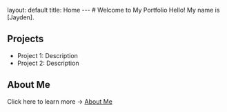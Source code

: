 layout: default
title: Home
--- # Welcome to My Portfolio Hello! My name is [Jayden].
## Projects
- Project 1: Description
- Project 2: Description
## About Me
Click here to learn more → [About Me](about.md)
